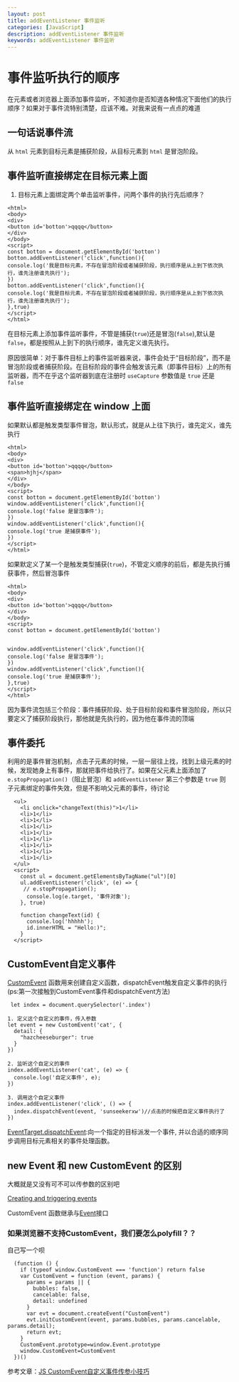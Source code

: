 ```yaml
---
layout: post
title: addEventListener 事件监听
categories: [JavaScript]
description: addEventListener 事件监听
keywords: addEventListener 事件监听
---
```


# 事件监听执行的顺序

在元素或者浏览器上面添加事件监听，不知道你是否知道各种情况下面他们的执行顺序？如果对于事件流特别清楚，应该不难。对我来说有一点点的难道

## 一句话说事件流

从 `html` 元素到目标元素是捕获阶段，从目标元素到 `html` 是冒泡阶段。

## 事件监听直接绑定在目标元素上面

1. 目标元素上面绑定两个单击监听事件，问两个事件的执行先后顺序？

```
<html>
<body>
<div>
<button id='botton'>qqqq</button>
</div>
</body>
<script>
const botton = document.getElementById('botton')
botton.addEventListener('click',function(){
console.log('我是目标元素，不存在冒泡阶段或者捕获阶段，执行顺序是从上到下依次执行，谁先注册谁先执行');
})
botton.addEventListener('click',function(){
console.log('我是目标元素，不存在冒泡阶段或者捕获阶段，执行顺序是从上到下依次执行，谁先注册谁先执行');
},true)
</script>
</html>
```

在目标元素上添加事件监听事件，不管是捕获(`true`)还是冒泡(`false`),默认是 `false`，都是按照从上到下的执行顺序，谁先定义谁先执行。

原因很简单：对于事件目标上的事件监听器来说，事件会处于“目标阶段”，而不是冒泡阶段或者捕获阶段。在目标阶段的事件会触发该元素（即事件目标）上的所有监听器，而不在乎这个监听器到底在注册时 `useCapture` 参数值是 `true` 还是 `false`

## 事件监听直接绑定在 window 上面

如果默认都是触发类型事件冒泡，默认形式，就是从上往下执行，谁先定义，谁先执行

```
<html>
<body>
<div>
<button id='botton'>qqqq</button>
<span>hjhj</span>
</div>
</body>
<script>
const botton = document.getElementById('botton')
window.addEventListener('click',function(){
console.log('false 是冒泡事件');
})
window.addEventListener('click',function(){
console.log('true 是捕获事件');
})
</script>
</html>
```

如果默定义了某一个是触发类型捕获(`true`)，不管定义顺序的前后，都是先执行捕获事件，然后冒泡事件

```
<html>
<body>
<div>
<button id='botton'>qqqq</button>
</div>
</body>
<script>
const botton = document.getElementById('botton')


window.addEventListener('click',function(){
console.log('false 是冒泡事件');
})
window.addEventListener('click',function(){
console.log('true 是捕获事件');
},true)
</script>
</html>
```
因为事件流包括三个阶段：事件捕获阶段、处于目标阶段和事件冒泡阶段，所以只要定义了捕获阶段执行，那他就是先执行的，因为他在事件流的顶端

## 事件委托

利用的是事件冒泡机制，点击子元素的时候，一层一层往上找，找到上级元素的时候，发现她身上有事件，那就把事件给执行了。如果在父元素上面添加了 `e.stopPropagation()`（阻止冒泡）和 `addEventListener` 第三个参数是 `true` 则子元素绑定的事件失效，但是不影响父元素的事件，待讨论

```
  <ul>
    <li onclick="changeText(this)">1</li>
    <li>1</li>
    <li>1</li>
    <li>1</li>
    <li>1</li>
    <li>1</li>
    <li>1</li>
    <li>1</li>
    <li>1</li>
  </ul>
  <script>
    const ul = document.getElementsByTagName("ul")[0]
    ul.addEventListener('click', (e) => {
     // e.stopPropagation();
      console.log(e.target, '事件对象');
    }, true)

    function changeText(id) {
      console.log('hhhhh');
      id.innerHTML = "Hello:)";
    }
  </script>
  ```

  ## CustomEvent自定义事件
  [CustomEvent](https://developer.mozilla.org/zh-CN/docs/Web/API/CustomEvent) 函数用来创建自定义函数，dispatchEvent触发自定义事件的执行(ps:第一次接触到CustomEvent事件和dispatchEvent方法)

  ```
   let index = document.querySelector('.index')

  1. 定义这个自定义的事件，传入参数
  let event = new CustomEvent('cat', {
    detail: {
      "hazcheeseburger": true
    }
  })

  2. 监听这个自定义的事件
  index.addEventListener('cat', (e) => {
    console.log('自定义事件', e);
  })

  3. 调用这个自定义事件
  index.addEventListener('click', () => {
    index.dispatchEvent(event, 'sunseekerxw')//点击的时候把自定义事件执行了
  })
  ```



[EventTarget.dispatchEvent](https://developer.mozilla.org/zh-CN/docs/Web/API/EventTarget/dispatchEvent):向一个指定的目标派发一个事件,  并以合适的顺序同步调用目标元素相关的事件处理函数。

## new Event 和  new CustomEvent 的区别
大概就是又没有可不可以传参数的区别吧

[Creating and triggering events](https://developer.mozilla.org/en-US/docs/Web/Guide/Events/Creating_and_triggering_events)

CustomEvent 函数继承与[Event](https://developer.mozilla.org/en-US/docs/Web/API/Event)接口

### 如果浏览器不支持CustomEvent，我们要怎么polyfill？？
自己写一个呗

```
  (function () {
    if (typeof window.CustomEvent === 'function') return false
    var CustomEvent = function (event, params) {
      params = params || {
        bubbles: false,
        cancelable: false,
        detail: undefined
      }
      var evt = document.createEvent("CustomEvent")
      evt.initCustomEvent(event, params.bubbles, params.cancelable, params.detail);
      return evt;
    }
    CustomEvent.prototype=window.Event.prototype
    window.CustomEvent=CustomEvent
  })()
```


参考文章：[JS CustomEvent自定义事件传参小技巧](https://www.zhangxinxu.com/wordpress/2020/08/js-customevent-pass-param/)
